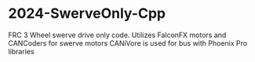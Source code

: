# 2024-SwerveOnly-Cpp
FRC 3 Wheel swerve drive only code.
Utilizes FalconFX motors and CANCoders for swerve motors
CANiVore is used for bus with Phoenix Pro libraries
